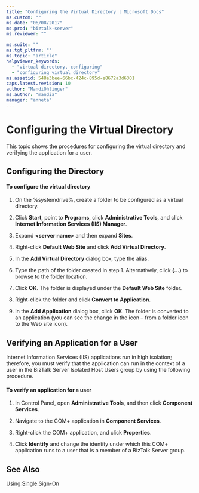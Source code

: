 ```yaml
---
title: "Configuring the Virtual Directory | Microsoft Docs"
ms.custom: ""
ms.date: "06/08/2017"
ms.prod: "biztalk-server"
ms.reviewer: ""

ms.suite: ""
ms.tgt_pltfrm: ""
ms.topic: "article"
helpviewer_keywords: 
  - "virtual directory, configuring"
  - "configuring virtual directory"
ms.assetid: 548e3bee-66bc-424c-895d-e8672a3d6301
caps.latest.revision: 10
author: "MandiOhlinger"
ms.author: "mandia"
manager: "anneta"
---
```

# Configuring the Virtual Directory
This topic shows the procedures for configuring the virtual directory and verifying the application for a user.  
  
## Configuring the Directory  
  
#### To configure the virtual directory  
  
1.  On the %systemdrive%, create a folder to be configured as a virtual directory.  
  
2.  Click **Start**, point to **Programs**, click **Administrative Tools**, and click **Internet Information Services (IIS) Manager**.  
  
3.  Expand **\<server name>** and then expand **Sites**.  
  
4.  Right-click **Default Web Site** and click **Add Virtual Directory**.  
  
5.  In the **Add Virtual Directory** dialog box, type the alias.  
  
6.  Type the path of the folder created in step 1. Alternatively, click **(…)** to browse to the folder location.  
  
7.  Click **OK**. The folder is displayed under the **Default Web Site** folder.  
  
8.  Right-click the folder and click **Convert to Application**.  
  
9. In the **Add Application** dialog box, click **OK**. The folder is converted to an application (you can see the change in the icon – from a folder icon to the Web site icon).  
  
## Verifying an Application for a User  
 Internet Information Services (IIS) applications run in high isolation; therefore, you must verify that the application can run in the context of a user in the BizTalk Server Isolated Host Users group by using the following procedure.  
  
#### To verify an application for a user  
  
1.  In Control Panel, open **Administrative Tools**, and then click **Component Services**.  
  
2.  Navigate to the COM+ application in **Component Services**.  
  
3.  Right-click the COM+ application, and click **Properties**.  
  
4.  Click **Identify** and change the identity under which this COM+ application runs to a user that is a member of a BizTalk Server group.  
  
## See Also  
 [Using Single Sign-On](../core/using-single-sign-on3.md)